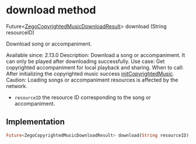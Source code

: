 


# download method








Future&lt;[ZegoCopyrightedMusicDownloadResult](../../zego_uikit_prebuilt_live_audio_room/ZegoCopyrightedMusicDownloadResult-class.md)> download
(String resourceID)





<p>Download song or accompaniment.</p>
<p>Available since: 2.13.0
Description: Download a song or accompaniment. It can only be played after downloading successfully.
Use case: Get copyrighted accompaniment for local playback and sharing.
When to call: After initializing the copyrighted music success <a href="../../zego_uikit_prebuilt_live_audio_room/ZegoCopyrightedMusic/initCopyrightedMusic.md">initCopyrightedMusic</a>.
Caution: Loading songs or accompaniment resources is affected by the network.</p>
<ul>
<li><code>resourceID</code> the resource ID corresponding to the song or accompaniment.</li>
</ul>



## Implementation

```dart
Future<ZegoCopyrightedMusicDownloadResult> download(String resourceID);
```







